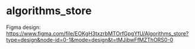 # algorithms_store
Figma design: https://www.figma.com/file/EOKgH3txzrbMTOrfGpgYfU/Algorithms_store?type=design&node-id=0-1&mode=design&t=tMJibwFfMZThORS0-0


